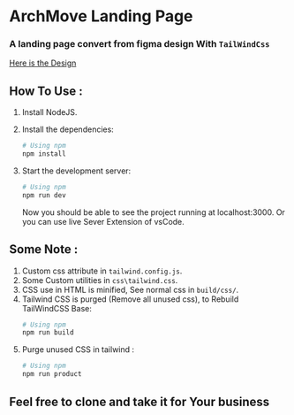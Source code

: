 # ArchMove Landing Page
  ### A landing page convert from figma design With `TailWindCss`
  [Here is the Design](https://www.figma.store/download/architecture-landing-page-for-figma/)

## How To Use :
1. Install NodeJS.
2. Install the dependencies:
    ```bash
    # Using npm
    npm install
    ```
3. Start the development server:
    ```bash
    # Using npm
    npm run dev
    ```

    Now you should be able to see the project running at localhost:3000.
    Or you can use live Sever Extension of vsCode.
    
## Some Note :
1. Custom css attribute in `tailwind.config.js`.
2. Some Custom utilities in `css\tailwind.css`.
3. CSS use in HTML is minified, See normal css in `build/css/`.
5. Tailwind CSS is purged (Remove all unused css), to Rebuild TailWindCSS Base:
    ```bash
    # Using npm
    npm run build
    ```
6. Purge unused CSS in tailwind : 
    ```bash
    # Using npm
    npm run product
    ```
    
## Feel free to clone and take it for Your business


   
